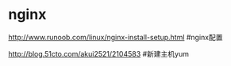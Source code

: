 # nginx
http://www.runoob.com/linux/nginx-install-setup.html #nginx配置

http://blog.51cto.com/akui2521/2104583 #新建主机yum
